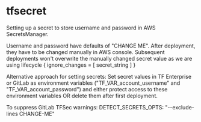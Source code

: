 # tfsecret

Setting up a secret to store username and password in AWS SecretsManager.

Username and password have defaults of "CHANGE ME".
After deployment, they have to be changed manually in AWS console. Subsequent deployments won't overwrite the manually changed secret value as we are using 
  lifecycle {
    ignore_changes = [
      secret_string
    ]
  }

Alternative approach for setting secrets:
Set secret values in TF Enterprise or GitLab as environment variables ("TF_VAR_account_username" and "TF_VAR_account_password") and either protect access to these environment variables OR delete them after first deployment.

To suppress GitLab TFSec warnings:
  DETECT_SECRETS_OPTS: "--exclude-lines CHANGE-ME"
